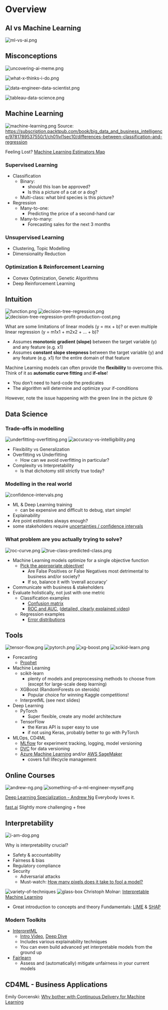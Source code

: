 # Overview

## AI vs Machine Learning
![ml-vs-ai.png](./assets/ml-vs-ai.png)

## Misconceptions
![uncovering-ai-meme.png](./assets/uncovering-ai-meme.png)

![what-x-thinks-i-do.png](./assets/what-x-thinks-i-do.png)

![data-engineer-data-scientist.png](./assets/data-engineer-data-scientist.png)

![tableau-data-science.png](./assets/tableau-data-science.png)


## Machine Learning
![machine-learning.png](./assets/machine-learning.png)
Source: https://subscription.packtpub.com/book/big_data_and_business_intelligence/9781789537550/1/ch01lvl1sec10/differences-between-classification-and-regression

Feeling Lost? [Machine Learning Estimators Map](https://scikit-learn.org/stable/tutorial/machine_learning_map/index.html)

### Supervised Learning
* Classification
  * Binary:
    * should this loan be approved?
    * Is this a picture of a cat or a dog?
  * Multi-class: what bird species is this picture?
* Regression
  * Many-to-one:
    * Predicting the price of a second-hand car
  * Many-to-many:
    * Forecasting sales for the next 3 months

### Unsupervised Learning
* Clustering, Topic Modelling
* Dimensionality Reduction

### Optimization & Reinforcement Learning
* Convex Optimization, Genetic Algorithms 
* Deep Reinforcement Learning

## Intuition
![function.png](./assets/function.png) ![decision-tree-regression.png](./assets/decision-tree-regression.png)
![decision-tree-regression-profit-production-cost.png](./assets/decision-tree-regression-profit-production-cost.png)

What are some limitations of linear models (y = mx + b)? or even multiple linear regression (y = m1x1 + m2x2 + … + b)?
* Assumes **monotonic gradient (slope)** between the target variable (y) and any feature (e.g. x1)
* Assumes **constant slope steepness** between the target variable (y) and any feature (e.g. x1)
  for the entire domain of that feature

Machine Learning models can often provide the **flexibility** to overcome this. Think of it as **automatic curve fitting** and **if-else**!
  * You don’t need to hard-code the predicates
  * The algorithm will determine and optimize your if-conditions

However, note the issue happening with the green line in the picture 😵

## Data Science
### Trade-offs in modelling
![underfitting-overfitting.png](./assets/underfitting-overfitting.png)
![accuracy-vs-intelligibility.png](./assets/accuracy-vs-intelligibility.png)

* Flexibility vs Generalization
* Overfitting vs Underfitting 
  * How can we avoid overfitting in particular?
* Complexity vs Interpretability
  * Is that dichotomy still strictly true today?


### Modelling in the real world
![confidence-intervals.png](./assets/confidence-intervals.png)
* ML & Deep Learning training
  * can be expensive and difficult to debug, start simple!
* Explainability
* Are point estimates always enough?
* some stakeholders require [uncertainties / confidence intervals](https://machinelearningmastery.com/uncertainty-in-machine-learning/)

### What problem are you actually trying to solve?
![roc-curve.png](./assets/roc-curve.png)
![true-class-predicted-class.png](./assets/true-class-predicted-class.png)

* Machine Learning models optimize for a single objective function
  * [Pick the appropriate objective!](https://developers.google.com/machine-learning/crash-course/classification/precision-and-recall)
    * Are False Positives or False Negatives most detrimental to business and/or society?
    * If so, balance it with ‘overall accuracy’
* Communicate with business & stakeholders
* Evaluate holistically, not just with one metric
  * Classification examples
    * [Confusion matrix](https://developers.google.com/machine-learning/crash-course/classification/true-false-positive-negative)
    * [ROC and AUC](https://developers.google.com/machine-learning/crash-course/classification/roc-and-auc), ([detailed, clearly explained video](https://www.youtube.com/watch?v=4jRBRDbJemM&ab_channel=StatQuestwithJoshStarmer))
  * Regression examples
    * [Error distributions](https://scikit-learn.org/stable/modules/model_evaluation.html#regression-metrics)

## Tools
![tensor-flow.png](./assets/tensor-flow.png)
![pytorch.png](./assets/pytorch.png)
![xg-boost.png](./assets/xg-boost.png)
![scikid-learn.png](./assets/scikit-learn.png)

* Forecasting
  * [Prophet](https://facebook.github.io/prophet/)
* Machine Learning
  * scikit-learn
    * plenty of models and preprocessing methods to choose from (except for large-scale deep learning)
  * XGBoost (RandomForests on steroids)
    * Popular choice for winning Kaggle competitions!
  * InterpretML (see next slides)
* Deep Learning
  * PyTorch
    * Super flexible, create any model architecture
  * TensorFlow 
    * the Keras API is super easy to use 
    * if not using Keras, probably better to go with PyTorch
* MLOps, CD4ML 
  * [MLflow](https://mlflow.org/) for experiment tracking, logging, model versioning
  * [DVC](https://dvc.org/) for data versioning
  * [Azure Machine Learning](https://azure.microsoft.com/en-us/services/machine-learning/) and/or [AWS SageMaker](https://aws.amazon.com/sagemaker/) 
    * covers full lifecycle management


## Online Courses
![andrew-ng.png](./assets/andrew-ng.png)
![something-of-a-ml-engineer-myself.png](./assets/something-of-a-ml-engineer-myself.png)

[Deep Learning Specialization - Andrew Ng](https://www.coursera.org/specializations/deep-learning)
Everybody loves it.

[fast.ai](https://www.fast.ai/)
Slightly more challenging + free

## Interpretability
![i-am-dog.png](./assets/i-am-dog.png)

Why is interpretability crucial?
* Safety & accountability
* Fairness & bias
* Regulatory compliance
* Security
  * Adversarial attacks
  * Must-watch: [How many pixels does it take to fool a model?](https://www.youtube.com/watch?v=SA4YEAWVpbk&ab_channel=TwoMinutePapers)

![variety-of-techniques](./assets/variety-of-techniques.png)
![glass-box](./assets/glass-box.png)
Christoph Molnar: [Interpretable Machine Learning](https://christophm.github.io/interpretable-ml-book/)
* Great introduction to concepts and theory
Fundamentals: [LIME](https://christophm.github.io/interpretable-ml-book/lime.html) & [SHAP](https://shap.readthedocs.io/en/latest/index.html)

### Modern Toolkits
* [InterpretML](https://interpret.ml/)
  * [Intro Video](https://www.youtube.com/watch?v=MREiHgHgl0k&ab_channel=MicrosoftDeveloper), [Deep Dive](https://www.youtube.com/watch?v=WwBeKMQ0-I8&ab_channel=MicrosoftDeveloper)
  * Includes various explainability techniques
  * You can even build advanced yet interpretable models from the ground up
* [Fairlearn](https://fairlearn.org/)
  * Assess and (automatically) mitigate unfairness in your current models


## CD4ML - Business Applications
Emily Gorcenski: [Why bother with Continuous Delivery for Machine Learning](https://www.youtube.com/watch?v=UzVa5azAHkc)